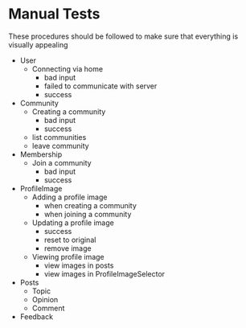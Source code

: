 # Manual Tests
These procedures should be followed to make sure that everything is visually appealing
* User
  - Connecting via home
    - bad input
    - failed to communicate with server
    - success
* Community
  - Creating a community
    - bad input
    - success
  - list communities
  - leave community
* Membership
  - Join a community
    - bad input
    - success
* ProfileImage
  - Adding a profile image
    - when creating a community
    - when joining a community
  - Updating a profile image
    - success
    - reset to original
    - remove image
  - Viewing profile image
    - view images in posts
    - view images in ProfileImageSelector
* Posts
  * Topic
  * Opinion
  * Comment
* Feedback
